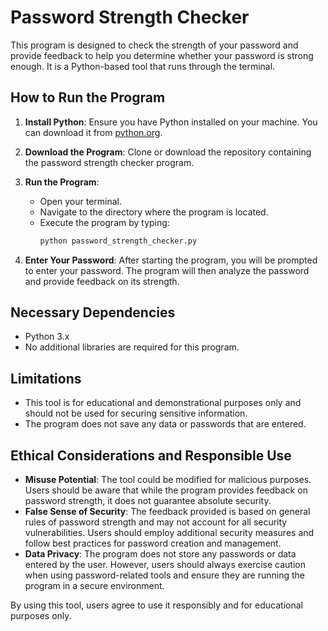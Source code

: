 # Password Strength Checker

This program is designed to check the strength of your password and provide feedback to help you determine whether your password is strong enough. It is a Python-based tool that runs through the terminal. 

## How to Run the Program

1. **Install Python**: Ensure you have Python installed on your machine. You can download it from [python.org](https://www.python.org/downloads/).

2. **Download the Program**: Clone or download the repository containing the password strength checker program.

3. **Run the Program**:
   - Open your terminal.
   - Navigate to the directory where the program is located.
   - Execute the program by typing:
     ```bash
     python password_strength_checker.py
     ```

4. **Enter Your Password**: After starting the program, you will be prompted to enter your password. The program will then analyze the password and provide feedback on its strength.

## Necessary Dependencies

- Python 3.x
- No additional libraries are required for this program.

## Limitations

- This tool is for educational and demonstrational purposes only and should not be used for securing sensitive information.
- The program does not save any data or passwords that are entered.

## Ethical Considerations and Responsible Use

- **Misuse Potential**: The tool could be modified for malicious purposes. Users should be aware that while the program provides feedback on password strength, it does not guarantee absolute security.
- **False Sense of Security**: The feedback provided is based on general rules of password strength and may not account for all security vulnerabilities. Users should employ additional security measures and follow best practices for password creation and management.
- **Data Privacy**: The program does not store any passwords or data entered by the user. However, users should always exercise caution when using password-related tools and ensure they are running the program in a secure environment.

By using this tool, users agree to use it responsibly and for educational purposes only.
